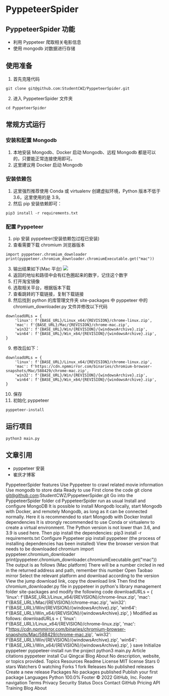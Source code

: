 # PyppeteerSpider
## PyppeteerSpider 功能
- 利用 Pyppeteer 爬取相关电影信息
- 使用 mongodb 对数据进行存储

## 使用准备
1. 首先克隆代码
```
git clone git@github.com:StudentCWZ/PyppeteerSpider.git
```
2. 进入 PyppeteerSpider 文件夹
```
cd PyppeteerSpider
```

## 常规方式运行
### 安装和配置 Mongodb
1. 本地安装 Mongodb、Docker 启动 Mongodb、远程 Mongodb 都是可以的，只要能正常连接使用即可。
2. 这里建议用 Docker 启动 Mongodb

### 安装依赖包
1. 这里强烈推荐使用 Conda 或 virtualenv 创建虚拟环境，Python 版本不低于 3.6，这里使用的是 3.9。
2. 然后 pip 安装依赖即可：
```
pip3 install -r requirements.txt
```

### 配置 Pyppeteer
1. pip 安装 pyppeteer(安装依赖包过程已安装)
2. 查看需要下载 chromium 浏览器版本
```
import pyppeteer.chromium_downloader
print(pyppeteer.chromium_downloader.chromiumExecutable.get("mac"))
```
3. 输出结果如下(Mac 平台)
![](/Users/cuiweizhi/Downloads/Snip20220307_1.png)
4. 返回的地址和路径中会有红色圈起来的数字，记住这个数字
5. 打开淘宝镜像[](https://registry.npmmirror.com/binary.html?path=chromium-browser-snapshots/)
6. 选取相关平台，根据版本下载
7. 查看跳转的下载链接，复制下载链接
8. 然后找到 python 的库管理文件夹 site-packages 中 pyppeteer 中的 chromium_downloader.py 文件并修改以下代码
```
downloadURLs = {
    'linux': f'{BASE_URL}/Linux_x64/{REVISION}/chrome-linux.zip',
    'mac': f'{BASE_URL}/Mac/{REVISION}/chrome-mac.zip',
    'win32': f'{BASE_URL}/Win/{REVISION}/{windowsArchive}.zip',
    'win64': f'{BASE_URL}/Win_x64/{REVISION}/{windowsArchive}.zip',
}
```
9. 修改后如下：
```
downloadURLs = {
    'linux': f'{BASE_URL}/Linux_x64/{REVISION}/chrome-linux.zip',
    'mac': f'https://cdn.npmmirror.com/binaries/chromium-browser-snapshots/Mac/588429/chrome-mac.zip',
    'win32': f'{BASE_URL}/Win/{REVISION}/{windowsArchive}.zip',
    'win64': f'{BASE_URL}/Win_x64/{REVISION}/{windowsArchive}.zip',
}
```
10. 保存
11. 初始化 pyppeteer
```
pyppeteer-install
```

## 运行项目
```angular2html
python3 main.py
```

## 文章引用
- pyppeteer 安装[](https://www.icode9.com/content-4-968162.html)
- 崔庆才博客[](https://cuiqingcai.com/archives/)






PyppeteerSpider features
Use Pyppeteer to crawl related movie information
Use mongodb to store data
Ready to use
First clone the code
git clone git@github.com:StudentCWZ/PyppeteerSpider.git
Go into the PyppeteerSpider folder
cd PyppeteerSpider
run as usual
Install and configure MongoDB
It is possible to install Mongodb locally, start Mongodb with Docker, and remotely Mongodb, as long as it can be connected normally.
Here it is recommended to start Mongodb with Docker
Install dependencies
It is strongly recommended to use Conda or virtualenv to create a virtual environment. The Python version is not lower than 3.6, and 3.9 is used here.
Then pip install the dependencies:
pip3 install -r requirements.txt
Configure Pyppeteer
pip install pyppeteer (the process of installing dependencies has been installed)
View the browser version that needs to be downloaded chromium
import pyppeteer.chromium_downloader
print(pyppeteer.chromium_downloader.chromiumExecutable.get("mac"))
The output is as follows (Mac platform)
There will be a number circled in red in the returned address and path, remember this number
Open Taobao mirror
Select the relevant platform and download according to the version
View the jump download link, copy the download link
Then find the chromium_downloader.py file in pyppeteer in python's library management folder site-packages and modify the following code
downloadURLs = {
    'linux': f'{BASE_URL}/Linux_x64/{REVISION}/chrome-linux.zip',
    'mac': f'{BASE_URL}/Mac/{REVISION}/chrome-mac.zip',
    'win32': f'{BASE_URL}/Win/{REVISION}/{windowsArchive}.zip',
    'win64': f'{BASE_URL}/Win_x64/{REVISION}/{windowsArchive}.zip',
}
Modified as follows:
downloadURLs = {
    'linux': f'{BASE_URL}/Linux_x64/{REVISION}/chrome-linux.zip',
    'mac': f'https://cdn.npmmirror.com/binaries/chromium-browser-snapshots/Mac/588429/chrome-mac.zip',
    'win32': f'{BASE_URL}/Win/{REVISION}/{windowsArchive}.zip',
    'win64': f'{BASE_URL}/Win_x64/{REVISION}/{windowsArchive}.zip',
}
save
Initialize pyppeteer
pyppeteer-install
run the project
python3 main.py
Article citations
pyppeteer install
Cui Qingcai Blog
About
No description, website, or topics provided.
Topics
Resources
 Readme
License
 MIT license
Stars
 0 stars
Watchers
 0 watching
Forks
 1 fork
Releases
No published releases
Create a new release
Packages
No packages published
Publish your first package
Languages
Python
100.0%
Footer
© 2022 GitHub, Inc.
Footer navigation
Terms
Privacy
Security
Status
Docs
Contact GitHub
Pricing
API
Training
Blog
About
